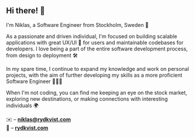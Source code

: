 ## Hi there! 👋

I'm Niklas, a Software Engineer from Stockholm, Sweden 📍

As a passionate and driven individual, I'm focused on building scalable applications with great UX/UI 🎨 for users and maintainable codebases for developers. I love being a part of the entire software development process, from design to deployment 🛠️

In my spare time, I continue to expand my knowledge and work on personal projects, with the aim of further developing my skills as a more proficient Software Engineer 🧙🏼‍♂️

When I'm not coding, you can find me keeping an eye on the stock market, exploring new destinations, or making connections with interesting individuals 🌍

✉️ – [ **niklas@rydkvist.com**](mailto://niklas@rydkvist.com) \
🏡 – [ **rydkvist.com**](https://www.rydkvist.com/)

